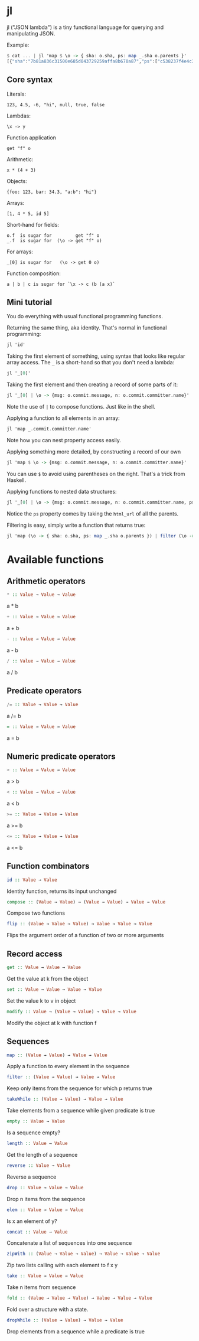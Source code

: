 # jl

jl ("JSON lambda") is a tiny functional language for querying and
manipulating JSON.

Example:

``` haskell
$ cat ... | jl 'map $ \o -> { sha: o.sha, ps: map _.sha o.parents }'
[{"sha":"7b81a836c31500e685d043729259affa8b670a87","ps":["c538237f4e4c381d35f1c15497c...
```

## Core syntax

Literals:

    123, 4.5, -6, "hi", null, true, false

Lambdas:

    \x -> y

Function application

    get "f" o

Arithmetic:

    x * (4 + 3)

Objects:

    {foo: 123, bar: 34.3, "a:b": "hi"}

Arrays:

    [1, 4 * 5, id 5]

Short-hand for fields:

    o.f  is sugar for         get "f" o
    _.f  is sugar for  (\o -> get "f" o)

For arrays:

    _[0] is sugar for   (\o -> get 0 o)

Function composition:

    a | b | c is sugar for `\x -> c (b (a x)`

## Mini tutorial

You do everything with usual functional programming functions.

Returning the same thing, aka identity. That's normal in functional
programming:

``` haskell
jl 'id'
```

Taking the first element of something, using syntax that looks like
regular array access. The `_` is a short-hand so that you don't need a
lambda:

``` haskell
jl '_[0]'
```

Taking the first element and then creating a record of some parts of it:

``` haskell
jl '_[0] | \o -> {msg: o.commit.message, n: o.commit.committer.name}'
```

Note the use of `|` to compose functions. Just like in the shell.

Applying a function to all elements in an array:

``` haskell
jl 'map _.commit.committer.name'
```

Note how you can nest property access easily.

Applying something more detailed, by constructing a record of our own

``` haskell
jl 'map $ \o -> {msg: o.commit.message, n: o.commit.committer.name}'
```

You can use `$` to avoid using parentheses on the right. That's a
trick from Haskell.

Applying functions to nested data structures:

``` haskell
jl '_[0] | \o -> {msg: o.commit.message, n: o.commit.committer.name, ps: map _.html_url o.parents }'
```

Notice the `ps` property comes by taking the `html_url` of all the parents.

Filtering is easy, simply write a function that returns true:

``` haskell
jl 'map (\o -> { sha: o.sha, ps: map _.sha o.parents }) | filter (\o -> length o.ps > 1)'
```

# Available functions

## Arithmetic operators

```haskell
* :: Value → Value → Value
```

a * b

```haskell
+ :: Value → Value → Value
```

a + b

```haskell
- :: Value → Value → Value
```

a - b

```haskell
/ :: Value → Value → Value
```

a / b


## Predicate operators

```haskell
/= :: Value → Value → Value
```

a /= b

```haskell
= :: Value → Value → Value
```

a = b


## Numeric predicate operators

```haskell
> :: Value → Value → Value
```

a > b

```haskell
< :: Value → Value → Value
```

a < b

```haskell
>= :: Value → Value → Value
```

a >= b

```haskell
<= :: Value → Value → Value
```

a <= b


## Function combinators

```haskell
id :: Value → Value
```

Identity function, returns its input unchanged

```haskell
compose :: (Value → Value) → (Value → Value) → Value → Value
```

Compose two functions

```haskell
flip :: (Value → Value → Value) → Value → Value → Value
```

Flips the argument order of a function of two or more arguments


## Record access

```haskell
get :: Value → Value → Value
```

Get the value at k from the object

```haskell
set :: Value → Value → Value → Value
```

Set the value k to v in object

```haskell
modify :: Value → (Value → Value) → Value → Value
```

Modify the object at k with function f


## Sequences

```haskell
map :: (Value → Value) → Value → Value
```

Apply a function to every element in the sequence

```haskell
filter :: (Value → Value) → Value → Value
```

Keep only items from the sequence for which p returns true

```haskell
takeWhile :: (Value → Value) → Value → Value
```

Take elements from a sequence while given predicate is true

```haskell
empty :: Value → Value
```

Is a sequence empty?

```haskell
length :: Value → Value
```

Get the length of a sequence

```haskell
reverse :: Value → Value
```

Reverse a sequence

```haskell
drop :: Value → Value → Value
```

Drop n items from the sequence

```haskell
elem :: Value → Value → Value
```

Is x an element of y?

```haskell
concat :: Value → Value
```

Concatenate a list of sequences into one sequence

```haskell
zipWith :: (Value → Value → Value) → Value → Value → Value
```

Zip two lists calling with each element to f x y

```haskell
take :: Value → Value → Value
```

Take n items from sequence

```haskell
fold :: (Value → Value → Value) → Value → Value → Value
```

Fold over a structure with a state.

```haskell
dropWhile :: (Value → Value) → Value → Value
```

Drop elements from a sequence while a predicate is true
